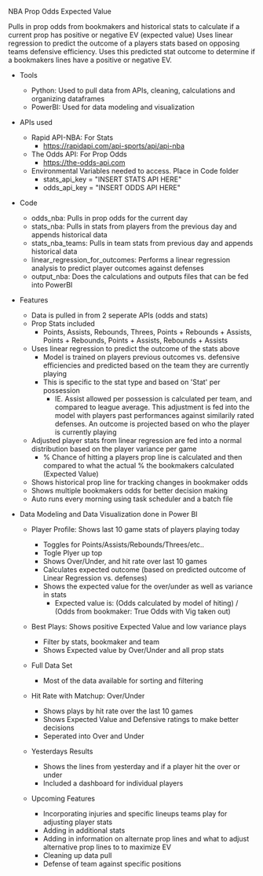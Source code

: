 NBA Prop Odds Expected Value

Pulls in prop odds from bookmakers and historical stats to calculate if a current prop has positive or negative EV (expected value)
Uses linear regression to predict the outcome of a players stats based on opposing teams defensive efficiency. Uses this predicted stat outcome to determine if a bookmakers lines have a positive or negative EV.

- Tools
    - Python: Used to pull data from APIs, cleaning, calculations and organizing dataframes
    - PowerBI: Used for data modeling and visualization
 
- APIs used
    - Rapid API-NBA: For Stats
        - https://rapidapi.com/api-sports/api/api-nba
    - The Odds API: For Prop Odds
        - https://the-odds-api.com
    - Environmental Variables needed to access. Place in Code folder
        - stats_api_key = "INSERT STATS API HERE"
        - odds_api_key = "INSERT ODDS API HERE"

- Code
    - odds_nba: Pulls in prop odds for the current day
    - stats_nba: Pulls in stats from players from the previous day and appends historical data
    - stats_nba_teams: Pulls in team stats from previous day and appends historical data
    - linear_regression_for_outcomes: Performs a linear regression analysis to predict player outcomes against defenses
    - output_nba: Does the calculations and outputs files that can be fed into PowerBI
  
- Features
  - Data is pulled in from 2 seperate APIs (odds and stats)
  - Prop Stats included
      - Points, Assists, Rebounds, Threes, Points + Rebounds + Assists, Points + Rebounds, Points + Assists, Rebounds + Assists
  - Uses linear regression to predict the outcome of the stats above
      - Model is trained on players previous outcomes vs. defensive efficiencies and predicted based on the team they are currently playing
      - This is specific to the stat type and based on 'Stat' per possession
        - IE. Assist allowed per possession is calculated per team, and compared to league average. This adjustment is fed into the model with players past performances against similarily rated defenses. An outcome is projected based on who the player is currently playing
  - Adjusted player stats from linear regression are fed into a normal distribution based on the player variance per game
      - % Chance of hitting a players prop line is calculated and then compared to what the actual % the bookmakers calculated (Expected Value)
  - Shows historical prop line for tracking changes in bookmaker odds
  - Shows multiple bookmakers odds for better decision making
  - Auto runs every morning using task scheduler and a batch file
 
- Data Modeling and Data Visualization done in Power BI
  - Player Profile: Shows last 10 game stats of players playing today
    - Toggles for Points/Assists/Rebounds/Threes/etc..
    - Togle Plyer up top
    - Shows Over/Under, and hit rate over last 10 games
    - Calculates expected outcome (based on predicted outcome of Linear  Regression vs. defenses)
    - Shows the expected value for the over/under as well as variance in stats
      - Expected value is: (Odds calculated by model of hiting) / (Odds from bookmaker: True Odds with Vig taken out)
  - Best Plays: Shows positive Expected Value and low variance plays
    - Filter by stats, bookmaker and team
    - Shows Expected value by Over/Under and all prop stats
  - Full Data Set
    - Most of the data available for sorting and filtering
  - Hit Rate with Matchup: Over/Under
    - Shows plays by hit rate over the last 10 games
    - Shows Expected Value and Defensive ratings to make better decisions
    - Seperated into Over and Under
  - Yesterdays Results
    - Shows the lines from yesterday and if a player hit the over or under
    - Included a dashboard for individual players

  - Upcoming Features
    - Incorporating injuries and specific lineups teams play for adjusting player stats
    - Adding in additional stats
    - Adding in information on alternate prop lines and what to adjust alternative prop lines to to maximize EV
    - Cleaning up data pull
    - Defense of team against specific positions
  
